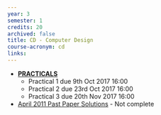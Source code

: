 ```yaml
---
year: 3
semester: 1
credits: 20
archived: false
title: CD - Computer Design 
course-acronym: cd
links:
---
```


- **[PRACTICALS](http://www.inf.ed.ac.uk/teaching/courses/cd/Practicals.html)**
  - Practical 1 due 9th Oct 2017 16:00
  - Practical 2 due 23rd Oct 2017 16:00
  - Practical 3 due 20th Nov 2017 16:00
- [April 2011 Past Paper Solutions](https://docs.google.com/document/d/10JiwXXE4JGzd1p1RoWF2CVQvtzbLxupbAcM_3u3Og4w/edit) - Not complete
